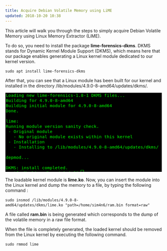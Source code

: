 ```yaml
---
title: Acquire Debian Volatile Memory using LiME
updated: 2018-10-20 10:38
---
```


This article will walk you through the steps to simply acquire Debian Volatile Memory using Linux Memory Extractor (LiME).

To do so, you need to install the package **lime-forensics-dkms**. DKMS stands for Dynamic Kernel Module Support (DKMS), which means here that our package enables generating a Linux kernel module dedicated to our kernel version.
```
sudo apt install lime-forensics-dkms
```
After that, you can see that a Linux module has been built for our kernel and installed in the directory /lib/modules/4.9.0-8-amd64/updates/dkms/.

<img src="/assets/lime.png" />

The loadable kernel module is **lime.ko**. Now, you can insert the module into the Linux kernel and dump the memory to a file, by typing the following command :
```
sudo insmod /lib/modules/4.9.0-8-amd64/updates/dkms/lime.ko "path=/home/sim4n6/ram.bin format=raw"
```
A file called **ram.bin** is being generated which corresponds to the dump of the volatile memory in a raw file format.

When the file is completely generated, the loaded kernel should be removed from the Linux kernel by executing the following command.
```
sudo rmmod lime
```